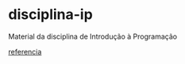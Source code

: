 # disciplina-ip
Material da disciplina de Introdução à Programação

[referencia](https://github.com/dalton-reis/disciplina-ip-not/tree/main/unidade_1#principais-refer%C3%AAncias-bibliogr%C3%A1ficas)